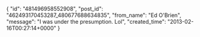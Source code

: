  {
   "id": "481496958552908",
   "post_id": "462493170453287_480677688634835",
   "from_name": "Ed O'Brien",
   "message": "I was under the presumption.  Lol",
   "created_time": "2013-02-16T00:27:14+0000"
 }
